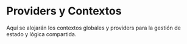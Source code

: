 # Providers y Contextos

Aquí se alojarán los contextos globales y providers para la gestión de estado y lógica compartida. 